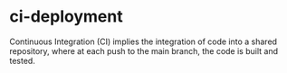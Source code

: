 # ci-deployment
Continuous Integration (CI) implies the integration of code into a shared repository, where at each push to the main branch, the code is built and tested.
